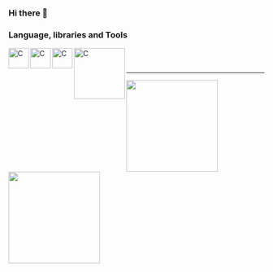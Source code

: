 ### Hi there 👋

<!--
**a-lvaro/a-lvaro** is a ✨ _special_ ✨ repository because its `README.md` (this file) appears on your GitHub profile.

Here are some ideas to get you started:

- 🔭 I’m currently working on ...
- 🌱 I’m currently learning ...
- 👯 I’m looking to collaborate on ...
- 🤔 I’m looking for help with ...
- 💬 Ask me about ...
- 📫 How to reach me: ...
- 😄 Pronouns: ...
- ⚡ Fun fact: ...
-->

### Language, libraries and Tools
<img align="left" alt="C" width="40px" src="https://user-images.githubusercontent.com/38051336/153646740-4816fed9-02a1-49f4-bee7-32c5b2a39905.png"/>
<img align="left" alt="C" width="40px" src="https://user-images.githubusercontent.com/38051336/153684531-4aad7e16-4d7f-41eb-9a34-75420081f03e.png"/>
<img align="left" alt="C" width="40px" src="https://user-images.githubusercontent.com/38051336/153646838-a5cfe3d0-572f-441d-8623-6f3e91f37eb6.png"/>
<img align="left" alt="C" width="100px" src="https://user-images.githubusercontent.com/38051336/153685104-1f6f6b3e-494c-468c-9932-144e4affac5f.jpeg"/>

<br />
<br />

---
<div>
  <a href="https://github.com/a-lvaro">
  <img height="180em" src="https://github-readme-stats.vercel.app/api?username=a-lvaro&show_icons=true&theme=tokyonight&include_all_commits=true&count_private=true"/>
  <img height="180em" src="https://github-readme-stats.vercel.app/api/top-langs/?username=a-lvaro&layout=compact&langs_count=7&theme=tokyonight"/>
</div>
